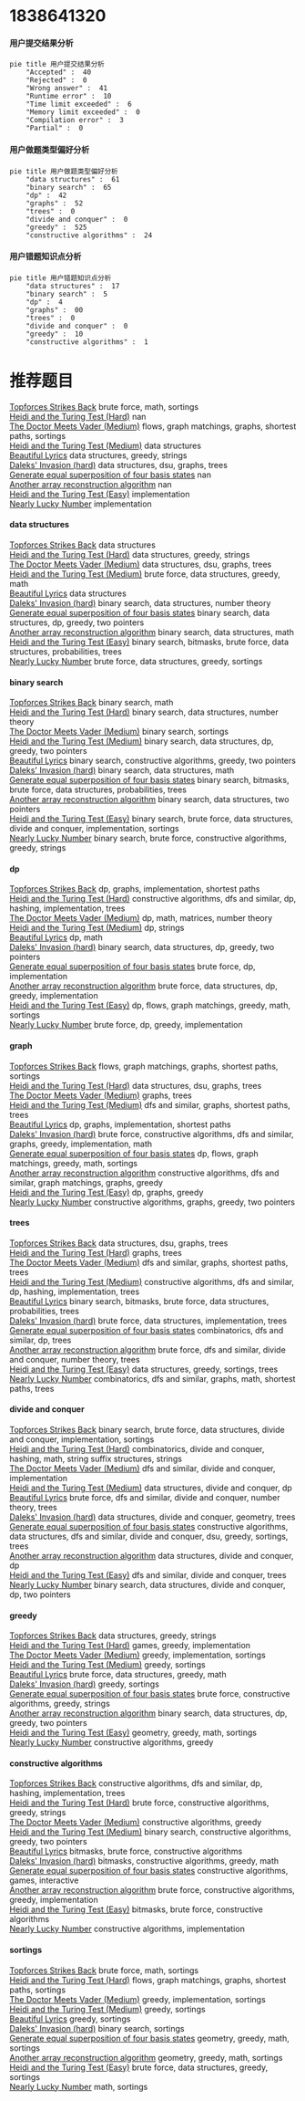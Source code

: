 # 1838641320
<!-- tabs:start -->
#### **用户提交结果分析**

```mermaid
pie title 用户提交结果分析
    "Accepted" :  40
    "Rejected" :  0
    "Wrong answer" :  41
    "Runtime error" :  10
    "Time limit exceeded" :  6
    "Memory limit exceeded" :  0
    "Compilation error" :  3
    "Partial" :  0
```
#### **用户做题类型偏好分析**

```mermaid
pie title 用户做题类型偏好分析
    "data structures" :  61
    "binary search" :  65
    "dp" :  42
    "graphs" :  52
    "trees" :  0
    "divide and conquer" :  0
    "greedy" :  525
    "constructive algorithms" :  24
```
#### **用户错题知识点分析**

```mermaid
pie title 用户错题知识点分析
    "data structures" :  17
    "binary search" :  5
    "dp" :  4
    "graphs" :  00
    "trees" :  0
    "divide and conquer" :  0
    "greedy" :  10
    "constructive algorithms" :  1
```
<!-- tabs:end -->
# 推荐题目
[Topforces Strikes Back](http://codeforces.com/problemset/problem/1183/F)		brute force,
                        math,
                        sortings		  
[Heidi and the Turing Test (Hard)](http://codeforces.com/problemset/problem/1184/C3)		nan		  
[The Doctor Meets Vader (Medium)](http://codeforces.com/problemset/problem/1184/B2)		flows,
                        graph matchings,
                        graphs,
                        shortest paths,
                        sortings		  
[Heidi and the Turing Test (Medium)](http://codeforces.com/problemset/problem/1184/C2)		data structures		  
[Beautiful Lyrics](http://codeforces.com/problemset/problem/1182/C)		data structures,
                        greedy,
                        strings		  
[Daleks' Invasion (hard)](http://codeforces.com/problemset/problem/1184/E3)		data structures,
                        dsu,
                        graphs,
                        trees		  
[Generate equal superposition of four basis states](http://codeforces.com/problemset/problem/1116/A2)		nan		  
[Another array reconstruction algorithm](http://codeforces.com/problemset/problem/1002/E2)		nan		  
[Heidi and the Turing Test (Easy)](http://codeforces.com/problemset/problem/1184/C1)		implementation		  
[Nearly Lucky Number](http://codeforces.com/problemset/problem/110/A)		implementation		  
<!-- tabs:start -->
#### **data structures**
[Topforces Strikes Back](http://codeforces.com/problemset/problem/1184/C2)		data structures		  
[Heidi and the Turing Test (Hard)](http://codeforces.com/problemset/problem/1182/C)		data structures,
                        greedy,
                        strings		  
[The Doctor Meets Vader (Medium)](http://codeforces.com/problemset/problem/1184/E3)		data structures,
                        dsu,
                        graphs,
                        trees		  
[Heidi and the Turing Test (Medium)](http://codeforces.com/problemset/problem/1185/C2)		brute force,
                        data structures,
                        greedy,
                        math		  
[Beautiful Lyrics](http://codeforces.com/problemset/problem/1060/G)		data structures		  
[Daleks' Invasion (hard)](http://codeforces.com/problemset/problem/1182/F)		binary search,
                        data structures,
                        number theory		  
[Generate equal superposition of four basis states](http://codeforces.com/problemset/problem/1492/C)		binary search,
                        data structures,
                        dp,
                        greedy,
                        two pointers		  
[Another array reconstruction algorithm](http://codeforces.com/problemset/problem/1490/G)		binary search,
                        data structures,
                        math		  
[Heidi and the Turing Test (Easy)](http://codeforces.com/problemset/problem/1479/D)		binary search,
                        bitmasks,
                        brute force,
                        data structures,
                        probabilities,
                        trees		  
[Nearly Lucky Number](http://codeforces.com/problemset/problem/1497/A)		brute force,
                        data structures,
                        greedy,
                        sortings		  
#### **binary search**
[Topforces Strikes Back](http://codeforces.com/problemset/problem/1183/C)		binary search,
                        math		  
[Heidi and the Turing Test (Hard)](http://codeforces.com/problemset/problem/1182/F)		binary search,
                        data structures,
                        number theory		  
[The Doctor Meets Vader (Medium)](http://codeforces.com/problemset/problem/1184/B1)		binary search,
                        sortings		  
[Heidi and the Turing Test (Medium)](http://codeforces.com/problemset/problem/1492/C)		binary search,
                        data structures,
                        dp,
                        greedy,
                        two pointers		  
[Beautiful Lyrics](http://codeforces.com/problemset/problem/1463/D)		binary search,
                        constructive algorithms,
                        greedy,
                        two pointers		  
[Daleks' Invasion (hard)](http://codeforces.com/problemset/problem/1490/G)		binary search,
                        data structures,
                        math		  
[Generate equal superposition of four basis states](http://codeforces.com/problemset/problem/1479/D)		binary search,
                        bitmasks,
                        brute force,
                        data structures,
                        probabilities,
                        trees		  
[Another array reconstruction algorithm](http://codeforces.com/problemset/problem/1436/E)		binary search,
                        data structures,
                        two pointers		  
[Heidi and the Turing Test (Easy)](http://codeforces.com/problemset/problem/1461/D)		binary search,
                        brute force,
                        data structures,
                        divide and conquer,
                        implementation,
                        sortings		  
[Nearly Lucky Number](http://codeforces.com/problemset/problem/1493/C)		binary search,
                        brute force,
                        constructive algorithms,
                        greedy,
                        strings		  
#### **dp**
[Topforces Strikes Back](http://codeforces.com/problemset/problem/1183/E)		dp,
                        graphs,
                        implementation,
                        shortest paths		  
[Heidi and the Turing Test (Hard)](http://codeforces.com/problemset/problem/1182/D)		constructive algorithms,
                        dfs and similar,
                        dp,
                        hashing,
                        implementation,
                        trees		  
[The Doctor Meets Vader (Medium)](http://codeforces.com/problemset/problem/1182/E)		dp,
                        math,
                        matrices,
                        number theory		  
[Heidi and the Turing Test (Medium)](http://codeforces.com/problemset/problem/1183/H)		dp,
                        strings		  
[Beautiful Lyrics](http://codeforces.com/problemset/problem/1182/A)		dp,
                        math		  
[Daleks' Invasion (hard)](http://codeforces.com/problemset/problem/1492/C)		binary search,
                        data structures,
                        dp,
                        greedy,
                        two pointers		  
[Generate equal superposition of four basis states](https://codeforces.com/contest/1457/problem/C)		brute force,
                        dp,
                        implementation		  
[Another array reconstruction algorithm](http://codeforces.com/problemset/problem/1491/C)		brute force,
                        data structures,
                        dp,
                        greedy,
                        implementation		  
[Heidi and the Turing Test (Easy)](http://codeforces.com/problemset/problem/1437/C)		dp,
                        flows,
                        graph matchings,
                        greedy,
                        math,
                        sortings		  
[Nearly Lucky Number](http://codeforces.com/problemset/problem/1499/B)		brute force,
                        dp,
                        greedy,
                        implementation		  
#### **graph**
[Topforces Strikes Back](http://codeforces.com/problemset/problem/1184/B2)		flows,
                        graph matchings,
                        graphs,
                        shortest paths,
                        sortings		  
[Heidi and the Turing Test (Hard)](http://codeforces.com/problemset/problem/1184/E3)		data structures,
                        dsu,
                        graphs,
                        trees		  
[The Doctor Meets Vader (Medium)](http://codeforces.com/problemset/problem/1184/E1)		graphs,
                        trees		  
[Heidi and the Turing Test (Medium)](http://codeforces.com/problemset/problem/1184/E2)		dfs and similar,
                        graphs,
                        shortest paths,
                        trees		  
[Beautiful Lyrics](http://codeforces.com/problemset/problem/1183/E)		dp,
                        graphs,
                        implementation,
                        shortest paths		  
[Daleks' Invasion (hard)](http://codeforces.com/problemset/problem/1487/C)		brute force,
                        constructive algorithms,
                        dfs and similar,
                        graphs,
                        greedy,
                        implementation,
                        math		  
[Generate equal superposition of four basis states](http://codeforces.com/problemset/problem/1437/C)		dp,
                        flows,
                        graph matchings,
                        greedy,
                        math,
                        sortings		  
[Another array reconstruction algorithm](http://codeforces.com/problemset/problem/1470/D)		constructive algorithms,
                        dfs and similar,
                        graph matchings,
                        graphs,
                        greedy		  
[Heidi and the Turing Test (Easy)](http://codeforces.com/problemset/problem/1476/C)		dp,
                        graphs,
                        greedy		  
[Nearly Lucky Number](http://codeforces.com/problemset/problem/1304/D)		constructive algorithms,
                        graphs,
                        greedy,
                        two pointers		  
#### **trees**
[Topforces Strikes Back](http://codeforces.com/problemset/problem/1184/E3)		data structures,
                        dsu,
                        graphs,
                        trees		  
[Heidi and the Turing Test (Hard)](http://codeforces.com/problemset/problem/1184/E1)		graphs,
                        trees		  
[The Doctor Meets Vader (Medium)](http://codeforces.com/problemset/problem/1184/E2)		dfs and similar,
                        graphs,
                        shortest paths,
                        trees		  
[Heidi and the Turing Test (Medium)](http://codeforces.com/problemset/problem/1182/D)		constructive algorithms,
                        dfs and similar,
                        dp,
                        hashing,
                        implementation,
                        trees		  
[Beautiful Lyrics](http://codeforces.com/problemset/problem/1479/D)		binary search,
                        bitmasks,
                        brute force,
                        data structures,
                        probabilities,
                        trees		  
[Daleks' Invasion (hard)](http://codeforces.com/problemset/problem/1511/C)		brute force,
                        data structures,
                        implementation,
                        trees		  
[Generate equal superposition of four basis states](http://codeforces.com/problemset/problem/1499/F)		combinatorics,
                        dfs and similar,
                        dp,
                        trees		  
[Another array reconstruction algorithm](http://codeforces.com/problemset/problem/1491/E)		brute force,
                        dfs and similar,
                        divide and conquer,
                        number theory,
                        trees		  
[Heidi and the Turing Test (Easy)](http://codeforces.com/problemset/problem/1466/D)		data structures,
                        greedy,
                        sortings,
                        trees		  
[Nearly Lucky Number](http://codeforces.com/problemset/problem/1495/D)		combinatorics,
                        dfs and similar,
                        graphs,
                        math,
                        shortest paths,
                        trees		  
#### **divide and conquer**
[Topforces Strikes Back](http://codeforces.com/problemset/problem/1461/D)		binary search,
                        brute force,
                        data structures,
                        divide and conquer,
                        implementation,
                        sortings		  
[Heidi and the Turing Test (Hard)](http://codeforces.com/problemset/problem/1466/G)		combinatorics,
                        divide and conquer,
                        hashing,
                        math,
                        string suffix structures,
                        strings		  
[The Doctor Meets Vader (Medium)](http://codeforces.com/problemset/problem/1490/D)		dfs and similar,
                        divide and conquer,
                        implementation		  
[Heidi and the Turing Test (Medium)](https://codeforces.com/contest/1483/problem/C)		data structures,
                        divide and conquer,
                        dp		  
[Beautiful Lyrics](http://codeforces.com/problemset/problem/1491/E)		brute force,
                        dfs and similar,
                        divide and conquer,
                        number theory,
                        trees		  
[Daleks' Invasion (hard)](http://codeforces.com/problemset/problem/1303/G)		data structures,
                        divide and conquer,
                        geometry,
                        trees		  
[Generate equal superposition of four basis states](http://codeforces.com/problemset/problem/1494/D)		constructive algorithms,
                        data structures,
                        dfs and similar,
                        divide and conquer,
                        dsu,
                        greedy,
                        sortings,
                        trees		  
[Another array reconstruction algorithm](http://codeforces.com/problemset/problem/1482/E)		data structures,
                        divide and conquer,
                        dp		  
[Heidi and the Turing Test (Easy)](http://codeforces.com/problemset/problem/566/C)		dfs and similar,
                        divide and conquer,
                        trees		  
[Nearly Lucky Number](http://codeforces.com/problemset/problem/1428/F)		binary search,
                        data structures,
                        divide and conquer,
                        dp,
                        two pointers		  
#### **greedy**
[Topforces Strikes Back](http://codeforces.com/problemset/problem/1182/C)		data structures,
                        greedy,
                        strings		  
[Heidi and the Turing Test (Hard)](http://codeforces.com/problemset/problem/1155/B)		games,
                        greedy,
                        implementation		  
[The Doctor Meets Vader (Medium)](http://codeforces.com/problemset/problem/1183/G)		greedy,
                        implementation,
                        sortings		  
[Heidi and the Turing Test (Medium)](http://codeforces.com/problemset/problem/1183/D)		greedy,
                        sortings		  
[Beautiful Lyrics](http://codeforces.com/problemset/problem/1185/C2)		brute force,
                        data structures,
                        greedy,
                        math		  
[Daleks' Invasion (hard)](http://codeforces.com/problemset/problem/1185/C1)		greedy,
                        sortings		  
[Generate equal superposition of four basis states](http://codeforces.com/problemset/problem/1178/E)		brute force,
                        constructive algorithms,
                        greedy,
                        strings		  
[Another array reconstruction algorithm](http://codeforces.com/problemset/problem/1492/C)		binary search,
                        data structures,
                        dp,
                        greedy,
                        two pointers		  
[Heidi and the Turing Test (Easy)](https://codeforces.com/contest/1496/problem/C)		geometry,
                        greedy,
                        math,
                        sortings		  
[Nearly Lucky Number](http://codeforces.com/problemset/problem/1493/A)		constructive algorithms,
                        greedy		  
#### **constructive algorithms**
[Topforces Strikes Back](http://codeforces.com/problemset/problem/1182/D)		constructive algorithms,
                        dfs and similar,
                        dp,
                        hashing,
                        implementation,
                        trees		  
[Heidi and the Turing Test (Hard)](http://codeforces.com/problemset/problem/1178/E)		brute force,
                        constructive algorithms,
                        greedy,
                        strings		  
[The Doctor Meets Vader (Medium)](http://codeforces.com/problemset/problem/1493/A)		constructive algorithms,
                        greedy		  
[Heidi and the Turing Test (Medium)](http://codeforces.com/problemset/problem/1463/D)		binary search,
                        constructive algorithms,
                        greedy,
                        two pointers		  
[Beautiful Lyrics](https://codeforces.com/contest/1456/problem/B)		bitmasks,
                        brute force,
                        constructive algorithms		  
[Daleks' Invasion (hard)](http://codeforces.com/problemset/problem/1492/D)		bitmasks,
                        constructive algorithms,
                        greedy,
                        math		  
[Generate equal superposition of four basis states](https://codeforces.com/contest/1504/problem/D)		constructive algorithms,
                        games,
                        interactive		  
[Another array reconstruction algorithm](https://codeforces.com/contest/1483/problem/A)		brute force,
                        constructive algorithms,
                        greedy,
                        implementation		  
[Heidi and the Turing Test (Easy)](https://codeforces.com/contest/1457/problem/D)		bitmasks,
                        brute force,
                        constructive algorithms		  
[Nearly Lucky Number](http://codeforces.com/problemset/problem/1513/A)		constructive algorithms,
                        implementation		  
#### **sortings**
[Topforces Strikes Back](http://codeforces.com/problemset/problem/1183/F)		brute force,
                        math,
                        sortings		  
[Heidi and the Turing Test (Hard)](http://codeforces.com/problemset/problem/1184/B2)		flows,
                        graph matchings,
                        graphs,
                        shortest paths,
                        sortings		  
[The Doctor Meets Vader (Medium)](http://codeforces.com/problemset/problem/1183/G)		greedy,
                        implementation,
                        sortings		  
[Heidi and the Turing Test (Medium)](http://codeforces.com/problemset/problem/1183/D)		greedy,
                        sortings		  
[Beautiful Lyrics](http://codeforces.com/problemset/problem/1185/C1)		greedy,
                        sortings		  
[Daleks' Invasion (hard)](http://codeforces.com/problemset/problem/1184/B1)		binary search,
                        sortings		  
[Generate equal superposition of four basis states](https://codeforces.com/contest/1496/problem/C)		geometry,
                        greedy,
                        math,
                        sortings		  
[Another array reconstruction algorithm](http://codeforces.com/problemset/problem/1495/A)		geometry,
                        greedy,
                        math,
                        sortings		  
[Heidi and the Turing Test (Easy)](http://codeforces.com/problemset/problem/1497/A)		brute force,
                        data structures,
                        greedy,
                        sortings		  
[Nearly Lucky Number](http://codeforces.com/problemset/problem/1427/A)		math,
                        sortings		  
<!-- tabs:end -->
